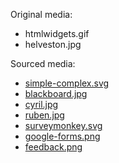 Original media:

- htmlwidgets.gif
- helveston.jpg

Sourced media:

- [simple-complex.svg](https://openclipart.org/detail/250517/simply-complex)
- [blackboard.jpg](https://pxhere.com/en/photo/1057578)
- [cyril.jpg](https://formr.org/about)
- [ruben.jpg](https://formr.org/about)
- [surveymonkey.svg](https://cdn.smassets.net/assets/cms/cc/app/2.101.0/images/logo-surveymonkey.svg)
- [google-forms.png](https://i.pinimg.com/originals/4e/14/9e/4e149e8d405fd2c9f00b7ba7d3687723.png)
- [feedback.png]()

